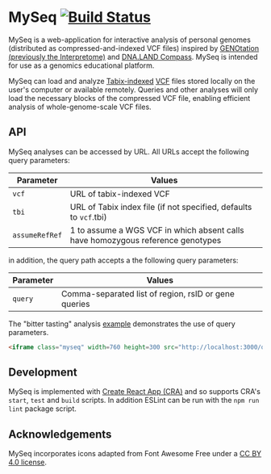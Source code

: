 # MySeq [![Build Status](https://travis-ci.org/mlinderm/myseq.svg?branch=master)](https://travis-ci.org/mlinderm/myseq)

MySeq is a web-application for interactive analysis of personal genomes (distributed as compressed-and-indexed VCF files) inspired by [GENOtation (previously the Interpretome)](http://genotation.stanford.edu) and [DNA.LAND Compass](http://compass.dna.land). MySeq is intended for use as a genomics educational platform.

MySeq can load and analyze [Tabix-indexed](http://www.htslib.org/doc/tabix.html) [VCF](https://samtools.github.io/hts-specs/) files stored locally on the user's computer or available remotely. Queries and other analyses will only load the necessary blocks of the compressed VCF file, enabling efficient analysis of whole-genome-scale VCF files.

## API

MySeq analyses can be accessed by URL. All URLs accept the following query parameters:

| Parameter | Values |
| --------- | ------ |
| `vcf`     | URL of tabix-indexed VCF |
| `tbi`     | URL of Tabix index file (if not specified, defaults to `vcf`.tbi) |
| `assumeRefRef` | 1 to assume a WGS VCF in which absent calls have homozygous reference genotypes |

in addition, the query path accepts a the following query parameters:

| Parameter | Values |
| --------- | ------ |
| `query`   | Comma-separated list of region, rsID or gene queries |

The "bitter tasting" analysis [example](examples/bitter-tasting.html) demonstrates the use of query parameters.

```html
<iframe class="myseq" width=760 height=300 src="http://localhost:3000/query?vcf=https%3A%2F%2Fskylight.middlebury.edu%2F~mlinderman%2Fdata%2FNA12878.gatk-haplotype-annotated.vcf.gz&assumeRefRef=1&query=chr7%3A141673345%2C%20chr7%3A141672705%2C%20chr7%3A141672604"></iframe>
```
## Development

MySeq is implemented with [Create React App (CRA)](https://github.com/facebook/create-react-app) and so supports CRA's `start`, `test` and `build` scripts. In addition ESLint can be run with the `npm run lint` package script.

## Acknowledgements

MySeq incorporates icons adapted from Font Awesome Free under a [CC BY 4.0 license](https://fontawesome.com/license/free).
